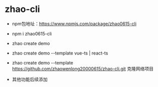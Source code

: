 # zhao-cli

- npm包地址：https://www.npmjs.com/package/zhao0615-cli

- npm i zhao0615-cli
- zhao create demo
- zhao create demo --template vue-ts | react-ts 
- zhao create demo --template https://github.com/zhaowenlong20000615/zhao-cli.git 克隆网络项目
- 其他功能后续添加
